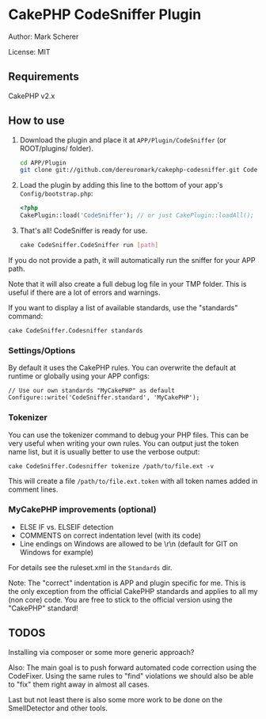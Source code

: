# CakePHP CodeSniffer Plugin

Author: Mark Scherer

License: MIT

## Requirements

CakePHP v2.x

## How to use

1. Download the plugin and place it at `APP/Plugin/CodeSniffer` (or ROOT/plugins/ folder).

   ```bash
   cd APP/Plugin
   git clone git://github.com/dereuromark/cakephp-codesniffer.git CodeSniffer
   ```

2. Load the plugin by adding this line to the bottom of your app's `Config/bootstrap.php`:

   ```php
   <?php
   CakePlugin::load('CodeSniffer'); // or just CakePlugin::loadAll();
   ```

3. That's all! CodeSniffer is ready for use.

   ```bash
   cake CodeSniffer.CodeSniffer run [path]
   ```

If you do not provide a path, it will automatically run the sniffer for your APP path.

Note that it will also create a full debug log file in your TMP folder. This is useful if there are a lot
of errors and warnings.

If you want to display a list of available standards, use the "standards" command:

	cake CodeSniffer.Codesniffer standards

### Settings/Options

By default it uses the CakePHP rules.
You can overwrite the default at runtime or globally using your APP configs:

	// Use our own standards "MyCakePHP" as default
	Configure::write('CodeSniffer.standard', 'MyCakePHP');

### Tokenizer

You can use the tokenizer command to debug your PHP files. This can be very useful when writing
your own rules. You can output just the token name list, but it is usually better to use the verbose
output:

	cake CodeSniffer.Codesniffer tokenize /path/to/file.ext -v

This will create a file `/path/to/file.ext.token` with all token names added in comment lines.

### MyCakePHP improvements (optional)

* ELSE IF vs. ELSEIF detection
* COMMENTS on correct indentation level (with its code)
* Line endings on Windows are allowed to be \r\n (default for GIT on Windows for example)

For details see the ruleset.xml in the `Standards` dir.

Note: The "correct" indentation is APP and plugin specific for me. This is the only exception from the official CakePHP
standards and applies to all my (non core) code.
You are free to stick to the official version using the "CakePHP" standard!

## TODOS

Installing via composer or some more generic approach?

Also: The main goal is to push forward automated code correction using the CodeFixer.
Using the same rules to "find" violations we should also be able to "fix" them right away in almost all cases.

Last but not least there is also some more work to be done on the SmellDetector and other tools.
